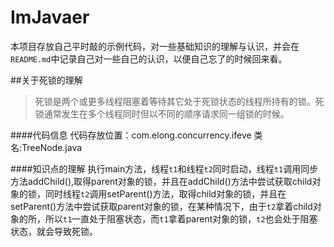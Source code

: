 # ImJavaer
本项目存放自己平时敲的示例代码，对一些基础知识的理解与认识，并会在`README.md`中记录自己对一些自己的认识，以便自己忘了的时候回来看。

##关于死锁的理解

> 死锁是两个或更多线程阻塞着等待其它处于死锁状态的线程所持有的锁。死锁通常发生在多个线程同时但以不同的顺序请求同一组锁的时候。

####代码信息
代码存放位置：com.elong.concurrency.ifeve
类名:TreeNode.java

####知识点的理解
执行main方法，线程`t1`和线程`t2`同时启动，线程`t1`调用同步方法addChild(),取得parent对象的锁，并且在addChild()方法中尝试获取child对象的锁，同时线程`t2`调用setParent()方法，取得child对象的锁，并且在setParent()方法中尝试获取parent对象的锁，在某种情况下，由于`t2`拿着child对象的所，所以`t1`一直处于阻塞状态，而`t1`拿着parent对象的锁，`t2`也会处于阻塞状态，就会导致死锁。
